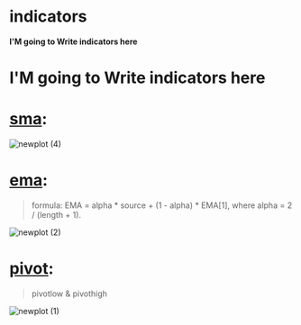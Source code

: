 # indicators
**I'M going to Write indicators here**

# **I'M going to Write indicators here**



#  [**sma**](https://github.com/mohder79/indicators/blob/main/sma.py):

![newplot (4)](https://user-images.githubusercontent.com/102425717/179373947-69baba66-2154-4791-a328-22ed392089c3.png)





# [**ema**](https://github.com/mohder79/indicators/blob/main/ema.py):


> formula: EMA = alpha * source + (1 - alpha) * EMA[1], where alpha = 2 / (length + 1).


![newplot (2)](https://user-images.githubusercontent.com/102425717/179373801-4bb3438a-9ac3-4243-b04e-0e76658f1c2a.png)



# [**pivot**](https://github.com/mohder79/indicators/blob/main/Pivot):

> pivotlow & pivothigh
   
![newplot (1)](https://user-images.githubusercontent.com/102425717/179373724-0809672b-b4e8-4fe3-b519-90eaa2e18293.png)


